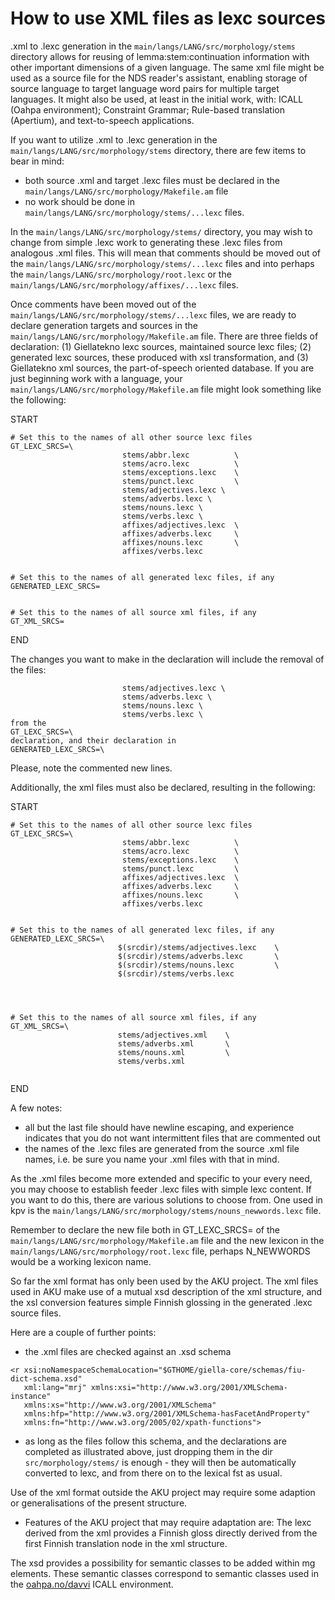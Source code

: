 # How to use XML files as lexc sources

.xml to .lexc generation in the `main/langs/LANG/src/morphology/stems` directory allows for reusing of lemma:stem:continuation information with other important dimensions of a given language. The same xml file might be used as a source file for the NDS reader's assistant, enabling storage of source language to target language word pairs for multiple target languages. It might also be used, at least in the initial work, with: ICALL (Oahpa environment); Constraint Grammar; Rule-based translation (Apertium), and text-to-speech applications.

If you want to utilize .xml to .lexc generation in the `main/langs/LANG/src/morphology/stems` directory, there are few items to bear in mind:

- both source .xml and target .lexc files must be declared in the `main/langs/LANG/src/morphology/Makefile.am` file
- no work should be done in `main/langs/LANG/src/morphology/stems/...lexc` files.

In the `main/langs/LANG/src/morphology/stems/` directory, you may wish to change from simple .lexc work to generating these .lexc files from analogous .xml files. This will mean that comments should be moved out of the `main/langs/LANG/src/morphology/stems/...lexc` files and into perhaps the `main/langs/LANG/src/morphology/root.lexc` or the `main/langs/LANG/src/morphology/affixes/...lexc` files.

Once comments have been moved out of the `main/langs/LANG/src/morphology/stems/...lexc` files, we are ready to declare generation targets and sources in the
`main/langs/LANG/src/morphology/Makefile.am` file. There are three fields of declaration: (1) Giellatekno lexc sources, maintained source lexc files;
(2) generated lexc sources, these produced with xsl transformation, and (3) Giellatekno xml sources, the part-of-speech oriented database. If you are just beginning work with a language, your `main/langs/LANG/src/morphology/Makefile.am` file might look something like the following:

START

```
# Set this to the names of all other source lexc files
GT_LEXC_SRCS=\
                         stems/abbr.lexc          \
                         stems/acro.lexc          \
                         stems/exceptions.lexc    \
                         stems/punct.lexc         \
                         stems/adjectives.lexc \
                         stems/adverbs.lexc \
                         stems/nouns.lexc \
                         stems/verbs.lexc \
                         affixes/adjectives.lexc  \
                         affixes/adverbs.lexc     \
                         affixes/nouns.lexc       \
                         affixes/verbs.lexc


# Set this to the names of all generated lexc files, if any
GENERATED_LEXC_SRCS=


# Set this to the names of all source xml files, if any
GT_XML_SRCS=
```

END

The changes you want to make in the declaration will include the removal of the files:

```
                         stems/adjectives.lexc \
                         stems/adverbs.lexc \
                         stems/nouns.lexc \
                         stems/verbs.lexc \
from the
GT_LEXC_SRCS=\
declaration, and their declaration in
GENERATED_LEXC_SRCS=\
```

Please, note the commented new lines.

Additionally, the xml files must also be declared, resulting in the following:

START

```
# Set this to the names of all other source lexc files
GT_LEXC_SRCS=\
                         stems/abbr.lexc          \
                         stems/acro.lexc          \
                         stems/exceptions.lexc    \
                         stems/punct.lexc         \
                         affixes/adjectives.lexc  \
                         affixes/adverbs.lexc     \
                         affixes/nouns.lexc       \
                         affixes/verbs.lexc


# Set this to the names of all generated lexc files, if any
GENERATED_LEXC_SRCS=\
                        $(srcdir)/stems/adjectives.lexc    \
                        $(srcdir)/stems/adverbs.lexc       \
                        $(srcdir)/stems/nouns.lexc         \
                        $(srcdir)/stems/verbs.lexc




# Set this to the names of all source xml files, if any
GT_XML_SRCS=\
                        stems/adjectives.xml    \
                        stems/adverbs.xml       \
                        stems/nouns.xml         \
                        stems/verbs.xml


```

END

A few notes:

- all but the last file should have newline escaping, and experience indicates that you do not want intermittent files that are commented out
- the names of the .lexc files are generated from the source .xml file names, i.e. be sure you name your .xml files with that in mind.

As the .xml files become more extended and specific to your every need, you may choose to establish feeder .lexc files with simple lexc content. If you want to do this, there are various solutions to choose from. One used in kpv is the `main/langs/LANG/src/morphology/stems/nouns_newwords.lexc` file.

Remember to declare the new file both in GT_LEXC_SRCS= of the `main/langs/LANG/src/morphology/Makefile.am` file and the new lexicon in the `main/langs/LANG/src/morphology/root.lexc` file, perhaps N_NEWWORDS would be a working lexicon name.

So far the xml format has only been used by the AKU project. The xml files used in AKU make use of a mutual xsd description of the xml structure, and the xsl conversion features simple Finnish glossing in the generated .lexc source files.

Here are a couple of further points:

- the .xml files are checked against an .xsd schema

```
<r xsi:noNamespaceSchemaLocation="$GTHOME/giella-core/schemas/fiu-dict-schema.xsd"
   xml:lang="mrj" xmlns:xsi="http://www.w3.org/2001/XMLSchema-instance"
   xmlns:xs="http://www.w3.org/2001/XMLSchema"
   xmlns:hfp="http://www.w3.org/2001/XMLSchema-hasFacetAndProperty"
   xmlns:fn="http://www.w3.org/2005/02/xpath-functions">
```

- as long as the files follow this schema, and the declarations are completed as illustrated above, just dropping them in the dir
  `src/morphology/stems/` is enough - they will then be automatically
  converted to lexc, and from there on to the lexical fst as usual.

Use of the xml format outside the AKU project may require some
adaption or generalisations of the present structure.

- Features of the AKU project that may require adaptation are:
  The lexc derived from the xml provides a Finnish gloss directly derived
  from the first Finnish translation node in the xml structure.

The xsd provides a possibility for semantic classes to be added within
mg elements. These semantic classes correspond to semantic classes used in
the [oahpa.no/davvi](http://oahpa.no/davvi) ICALL environment.
